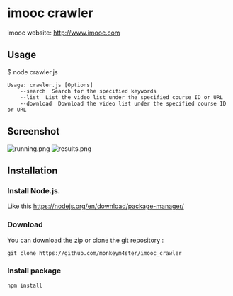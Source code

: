 # imooc crawler
imooc website: http://www.imooc.com

## Usage
$ node crawler.js

    Usage: crawler.js [Options]
        --search  Search for the specified keywords
        --list  List the video list under the specified course ID or URL
        --download  Download the video list under the specified course ID or URL

## Screenshot
![running.png](https://github.com/monkeym4ster/imooc_crawler/raw/master/screenshot/running.png)
![results.png](https://github.com/monkeym4ster/imooc_crawler/raw/master/screenshot/results.png)

## Installation

### Install Node.js.
Like this https://nodejs.org/en/download/package-manager/

### Download
You can download the zip or clone the git repository :

	git clone https://github.com/monkeym4ster/imooc_crawler

### Install package
	npm install


